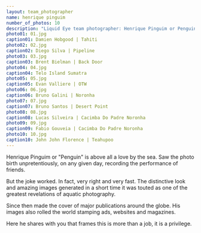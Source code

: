 ```yaml
---
layout: team_photographer
name: henrique pinguim
number_of_photos: 10
description: "Liquid Eye team photographer: Henrique Pinguim or Penguin is above all a love by the sea. The distinctive look and amazing images generated in a short time it was touted as one of the greatest revelations of aquatic photography."
photo01: 01.jpg
caption01: Damien Hobgood | Tahiti
photo02: 02.jpg
caption02: Diego Silva | Pipeline
photo03: 03.jpg
caption03: Brent Bielman | Back Door
photo04: 04.jpg
caption04: Telo Island Sumatra
photo05: 05.jpg
caption05: Evan Valliere | OTW
photo06: 06.jpg
caption06: Bruno Galini | Noronha
photo07: 07.jpg
caption07: Bruno Santos | Desert Point
photo08: 08.jpg
caption08: Lucas Silveira | Cacimba Do Padre Noronha
photo09: 09.jpg
caption09: Fabio Gouveia | Cacimba Do Padre Noronha
photo10: 10.jpg
caption10: John John Florence | Teahupoo 
---
```

Henrique Pinguim or "Penguin" is above all a love by the sea. Saw the photo birth unpretentiously, on any given day, recording the performance of friends.

But the joke worked. In fact, very right and very fast.
The distinctive look and amazing images generated in a short time it was touted as one of the greatest revelations of aquatic photography.

Since then made the cover of major publications around the globe. His images also rolled the world stamping ads, websites and magazines.

Here he shares with you that frames this is more than a job, it is a privilege.
